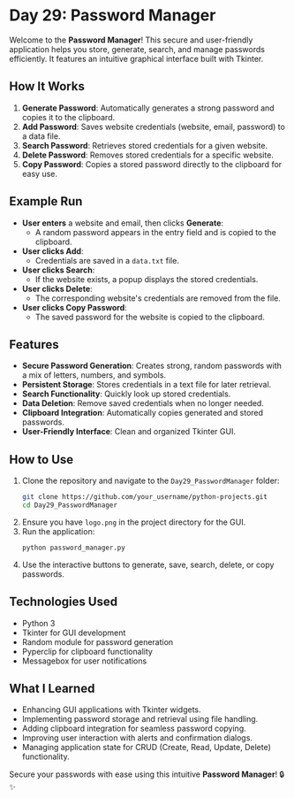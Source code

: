 # Day 29: Password Manager

Welcome to the **Password Manager**! This secure and user-friendly application helps you store, generate, search, and manage passwords efficiently. It features an intuitive graphical interface built with Tkinter.

## How It Works

1. **Generate Password**: Automatically generates a strong password and copies it to the clipboard.
2. **Add Password**: Saves website credentials (website, email, password) to a data file.
3. **Search Password**: Retrieves stored credentials for a given website.
4. **Delete Password**: Removes stored credentials for a specific website.
5. **Copy Password**: Copies a stored password directly to the clipboard for easy use.

## Example Run

- **User enters** a website and email, then clicks **Generate**:
  - A random password appears in the entry field and is copied to the clipboard.
- **User clicks Add**:
  - Credentials are saved in a `data.txt` file.
- **User clicks Search**:
  - If the website exists, a popup displays the stored credentials.
- **User clicks Delete**:
  - The corresponding website's credentials are removed from the file.
- **User clicks Copy Password**:
  - The saved password for the website is copied to the clipboard.

## Features

- **Secure Password Generation**: Creates strong, random passwords with a mix of letters, numbers, and symbols.
- **Persistent Storage**: Stores credentials in a text file for later retrieval.
- **Search Functionality**: Quickly look up stored credentials.
- **Data Deletion**: Remove saved credentials when no longer needed.
- **Clipboard Integration**: Automatically copies generated and stored passwords.
- **User-Friendly Interface**: Clean and organized Tkinter GUI.

## How to Use

1. Clone the repository and navigate to the `Day29_PasswordManager` folder:
   ```bash
   git clone https://github.com/your_username/python-projects.git
   cd Day29_PasswordManager
   ```
2. Ensure you have `logo.png` in the project directory for the GUI.
3. Run the application:
   ```bash
   python password_manager.py
   ```
4. Use the interactive buttons to generate, save, search, delete, or copy passwords.

## Technologies Used

- Python 3
- Tkinter for GUI development
- Random module for password generation
- Pyperclip for clipboard functionality
- Messagebox for user notifications

## What I Learned

- Enhancing GUI applications with Tkinter widgets.
- Implementing password storage and retrieval using file handling.
- Adding clipboard integration for seamless password copying.
- Improving user interaction with alerts and confirmation dialogs.
- Managing application state for CRUD (Create, Read, Update, Delete) functionality.

Secure your passwords with ease using this intuitive **Password Manager**! 🔒✨
